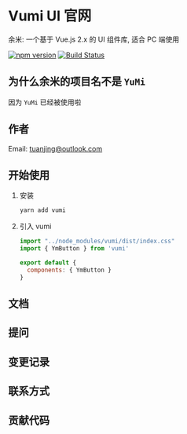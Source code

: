 # Vumi UI 官网

余米: 一个基于 Vue.js 2.x 的 UI 组件库, 适合 PC 端使用

[![npm version](https://badge.fury.io/js/vumi.svg)](https://badge.fury.io/js/vumi)
[![Build Status](https://www.travis-ci.org/lituanjing/vumi.svg?branch=master)](https://www.travis-ci.org/lituanjing/vumi)

## 为什么余米的项目名不是 `YuMi`

因为 `YuMi` 已经被使用啦

## 作者

Email: tuanjing@outlook.com

## 开始使用

1. 安装
    ```bash
    yarn add vumi
    ```
2. 引入 vumi
    ```javascript
    import "../node_modules/vumi/dist/index.css"
    import { YmButton } from 'vumi'

    export default {
      components: { YmButton }
    }
    ```

## 文档

## 提问

## 变更记录

## 联系方式

## 贡献代码
